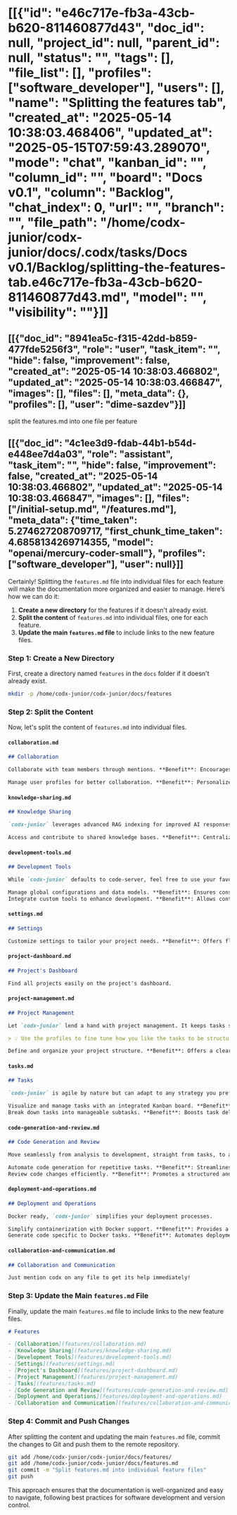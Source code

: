 # [[{"id": "e46c717e-fb3a-43cb-b620-811460877d43", "doc_id": null, "project_id": null, "parent_id": null, "status": "", "tags": [], "file_list": [], "profiles": ["software_developer"], "users": [], "name": "Splitting the features tab", "created_at": "2025-05-14 10:38:03.468406", "updated_at": "2025-05-15T07:59:43.289070", "mode": "chat", "kanban_id": "", "column_id": "", "board": "Docs v0.1", "column": "Backlog", "chat_index": 0, "url": "", "branch": "", "file_path": "/home/codx-junior/codx-junior/docs/.codx/tasks/Docs v0.1/Backlog/splitting-the-features-tab.e46c717e-fb3a-43cb-b620-811460877d43.md", "model": "", "visibility": ""}]]
## [[{"doc_id": "8941ea5c-f315-42dd-b859-477fde5256f3", "role": "user", "task_item": "", "hide": false, "improvement": false, "created_at": "2025-05-14 10:38:03.466802", "updated_at": "2025-05-14 10:38:03.466847", "images": [], "files": [], "meta_data": {}, "profiles": [], "user": "dime-sazdev"}]]
split the features.md into one file per feature
## [[{"doc_id": "4c1ee3d9-fdab-44b1-b54d-e448ee7d4a03", "role": "assistant", "task_item": "", "hide": false, "improvement": false, "created_at": "2025-05-14 10:38:03.466802", "updated_at": "2025-05-14 10:38:03.466847", "images": [], "files": ["/initial-setup.md", "/features.md"], "meta_data": {"time_taken": 5.274627208709717, "first_chunk_time_taken": 4.6858134269714355, "model": "openai/mercury-coder-small"}, "profiles": ["software_developer"], "user": null}]]
Certainly! Splitting the `features.md` file into individual files for each feature will make the documentation more organized and easier to manage. Here’s how we can do it:

1. **Create a new directory** for the features if it doesn't already exist.
2. **Split the content** of `features.md` into individual files, one for each feature.
3. **Update the main `features.md` file** to include links to the new feature files.

### Step 1: Create a New Directory
First, create a directory named `features` in the `docs` folder if it doesn't already exist.

```sh
mkdir -p /home/codx-junior/codx-junior/docs/features
```

### Step 2: Split the Content
Now, let's split the content of `features.md` into individual files.

#### `collaboration.md`
```markdown
## Collaboration

Collaborate with team members through mentions. **Benefit**: Encourages effective communication and collaboration among distributed teams.

Manage user profiles for better collaboration. **Benefit**: Personalizes the contributor experience, fostering a sense of community.
```

#### `knowledge-sharing.md`
```markdown
## Knowledge Sharing

`codx-junior` leverages advanced RAG indexing for improved AI responses and knowledge dissemination.

Access and contribute to shared knowledge bases. **Benefit**: Centralizes documentation and knowledge, making it easier for contributors to find and share information.
```

#### `development-tools.md`
```markdown
## Development Tools

While `codx-junior` defaults to code-server, feel free to use your favorite IDE or tools.

Manage global configurations and data models. **Benefit**: Ensures consistency across different development environments.
Integrate custom tools to enhance development. **Benefit**: Allows contributors to use tools they are comfortable with, increasing productivity.
```

#### `settings.md`
```markdown
## Settings

Customize settings to tailor your project needs. **Benefit**: Offers flexibility in configuration, accommodating different project requirements.
```

#### `project-dashboard.md`
```markdown
## Project's Dashboard

Find all projects easily on the project's dashboard.
```

#### `project-management.md`
```markdown
## Project Management

Let `codx-junior` lend a hand with project management. It keeps tasks synced with your codebase, ensuring consistency and organization throughout your project.

> 💡 Use the profiles to fine tune how you like the tasks to be structure

Define and organize your project structure. **Benefit**: Offers a clear overview, making it easier for contributors to understand and contribute effectively.
```

#### `tasks.md`
```markdown
## Tasks

`codx-junior` is agile by nature but can adapt to any strategy you prefer. Just let us know your methodology of choice, and watch `codx-junior` adjust.

Visualize and manage tasks with an integrated Kanban board. **Benefit**: Enhances transparency and task tracking for contributors.
Break down tasks into manageable subtasks. **Benefit**: Boosts task delegation and workload management in open-source projects.
```

#### `code-generation-and-review.md`
```markdown
## Code Generation and Review

Move seamlessly from analysis to development, straight from tasks, to amp up your development efficiency.

Automate code generation for repetitive tasks. **Benefit**: Streamlines development, letting contributors focus on impactful coding.
Review code changes efficiently. **Benefit**: Promotes a structured and consistent code review process, crucial for maintaining code quality in open-source projects.
```

#### `deployment-and-operations.md`
```markdown
## Deployment and Operations

Docker ready, `codx-junior` simplifies your deployment processes.

Simplify containerization with Docker support. **Benefit**: Provides a consistent testing and deployment environment, reducing configuration discrepancies.
Generate code specific to Docker tasks. **Benefit**: Automates deployment tasks, making it easier for contributors to deploy and test changes.
```

#### `collaboration-and-communication.md`
```markdown
## Collaboration and Communication

Just mention codx on any file to get its help immediately!
```

### Step 3: Update the Main `features.md` File
Finally, update the main `features.md` file to include links to the new feature files.

```markdown
# Features

- [Collaboration](features/collaboration.md)
- [Knowledge Sharing](features/knowledge-sharing.md)
- [Development Tools](features/development-tools.md)
- [Settings](features/settings.md)
- [Project's Dashboard](features/project-dashboard.md)
- [Project Management](features/project-management.md)
- [Tasks](features/tasks.md)
- [Code Generation and Review](features/code-generation-and-review.md)
- [Deployment and Operations](features/deployment-and-operations.md)
- [Collaboration and Communication](features/collaboration-and-communication.md)
```

### Step 4: Commit and Push Changes
After splitting the content and updating the main `features.md` file, commit the changes to Git and push them to the remote repository.

```sh
git add /home/codx-junior/codx-junior/docs/features/
git add /home/codx-junior/codx-junior/docs/features.md
git commit -m "Split features.md into individual feature files"
git push
```

This approach ensures that the documentation is well-organized and easy to navigate, following best practices for software development and version control.